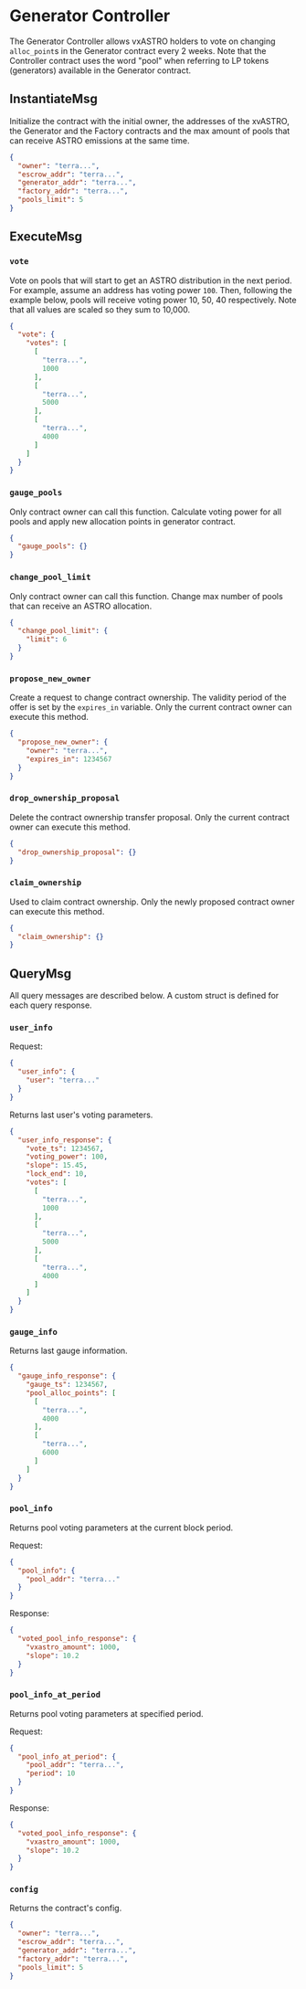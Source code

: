 # Generator Controller

The Generator Controller allows vxASTRO holders to vote on changing `alloc_point`s in the Generator contract every 2 weeks. Note that the Controller contract uses the word "pool" when referring to LP tokens (generators) available in the Generator contract.

## InstantiateMsg

Initialize the contract with the initial owner, the addresses of the xvASTRO, the Generator and the Factory contracts
and the max amount of pools that can receive ASTRO emissions at the same time.

```json
{
  "owner": "terra...",
  "escrow_addr": "terra...",
  "generator_addr": "terra...",
  "factory_addr": "terra...",
  "pools_limit": 5
}
```

## ExecuteMsg

### `vote`

Vote on pools that will start to get an ASTRO distribution in the next period. For example, assume an address has voting
power `100`. Then, following the example below, pools will receive voting power 10, 50, 40 respectively. Note that all values are scaled so they sum to 10,000.

```json
{
  "vote": {
    "votes": [
      [
        "terra...",
        1000
      ],
      [
        "terra...",
        5000
      ],
      [
        "terra...",
        4000
      ]
    ]
  }
}
```

### `gauge_pools`

Only contract owner can call this function. Calculate voting power for all pools and apply new allocation points in
generator contract.

```json
{
  "gauge_pools": {}
}
```

### `change_pool_limit`

Only contract owner can call this function. Change max number of pools that can receive an ASTRO allocation.

```json
{
  "change_pool_limit": {
    "limit": 6
  }
}
```

### `propose_new_owner`

Create a request to change contract ownership. The validity period of the offer is set by the `expires_in` variable.
Only the current contract owner can execute this method.

```json
{
  "propose_new_owner": {
    "owner": "terra...",
    "expires_in": 1234567
  }
}
```

### `drop_ownership_proposal`

Delete the contract ownership transfer proposal. Only the current contract owner can execute this method.

```json
{
  "drop_ownership_proposal": {}
}
```

### `claim_ownership`

Used to claim contract ownership. Only the newly proposed contract owner can execute this method.

```json
{
  "claim_ownership": {}
}
```

## QueryMsg

All query messages are described below. A custom struct is defined for each query response.

### `user_info`

Request:

```json
{
  "user_info": {
    "user": "terra..."
  }
}
```

Returns last user's voting parameters.

```json
{
  "user_info_response": {
    "vote_ts": 1234567,
    "voting_power": 100,
    "slope": 15.45,
    "lock_end": 10,
    "votes": [
      [
        "terra...",
        1000
      ],
      [
        "terra...",
        5000
      ],
      [
        "terra...",
        4000
      ]
    ]
  }
}
```

### `gauge_info`

Returns last gauge information.

```json
{
  "gauge_info_response": {
    "gauge_ts": 1234567,
    "pool_alloc_points": [
      [
        "terra...",
        4000
      ],
      [
        "terra...",
        6000
      ]
    ]
  }
}
```

### `pool_info`

Returns pool voting parameters at the current block period.

Request:

```json
{
  "pool_info": {
    "pool_addr": "terra..."
  }
}
```

Response:

```json
{
  "voted_pool_info_response": {
    "vxastro_amount": 1000,
    "slope": 10.2
  }
}
```

### `pool_info_at_period`

Returns pool voting parameters at specified period.

Request:

```json
{
  "pool_info_at_period": {
    "pool_addr": "terra...",
    "period": 10
  }
}
```

Response:

```json
{
  "voted_pool_info_response": {
    "vxastro_amount": 1000,
    "slope": 10.2
  }
}
```

### `config`

Returns the contract's config.

```json
{
  "owner": "terra...",
  "escrow_addr": "terra...",
  "generator_addr": "terra...",
  "factory_addr": "terra...",
  "pools_limit": 5
}
```
